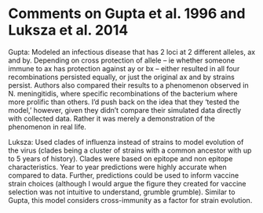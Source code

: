 # Comments on Gupta et al. 1996 and Luksza et al. 2014

Gupta: 
Modeled an infectious disease that has 2 loci at 2 different alleles, ax and by. Depending on cross protection of allele – ie whether someone immune to ax has protection against ay or bx – either resulted in all four recombinations persisted equally, or just the original ax and by strains persist.
Authors also compared their results to a phenomenon observed in N. meningitidis, where specific recombinations of the bacterium where more prolific than others. 
I’d push back on the idea that they ‘tested the model,’ however, given they didn’t compare their simulated data directly with collected data. Rather it was merely a demonstration of the phenomenon in real life. 

Luksza:
Used clades of influenza instead of strains to model evolution of the virus (clades being a cluster of strains with a common ancestor with up to 5 years of history). Clades were based on epitope and non epitope characteristics. Year to year predictions were highly accurate when compared to data. Further, predictions could be used to inform vaccine strain choices (although I would argue the figure they created for vaccine selection was not intuitive to understand, grumble grumble). 
Similar to Gupta, this model considers cross-immunity as a factor for strain evolution.  
